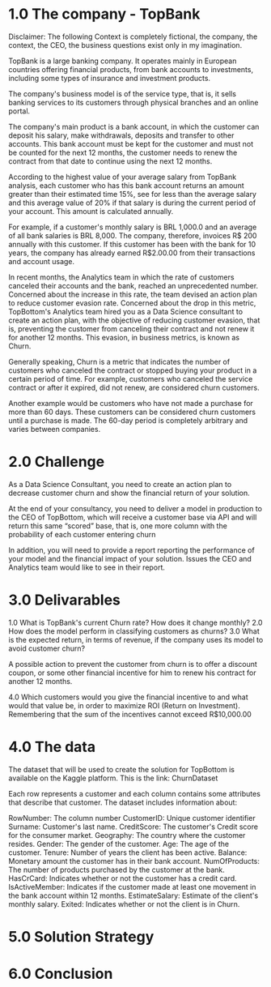# 1.0 The company - TopBank

Disclaimer: The following Context is completely fictional, the company, the context, the CEO, the business questions exist only in my imagination.

TopBank is a large banking company. It operates mainly in European countries offering financial products, from bank accounts to investments, including some types of insurance and investment products.

The company's business model is of the service type, that is, it sells banking services to its customers through physical branches and an online portal.

The company's main product is a bank account, in which the customer can deposit his salary, make withdrawals, deposits and transfer to other accounts. This bank account must be kept for the customer and must not be counted for the next 12 months, the customer needs to renew the contract from that date to continue using the next 12 months.

According to the highest value of your average salary from TopBank analysis, each customer who has this bank account returns an amount greater than their estimated time 15%, see for less than the average salary and this average value of 20% if that salary is during the current period of your account. This amount is calculated annually.

For example, if a customer's monthly salary is BRL 1,000.0 and an average of all bank salaries is BRL 8,000. The company, therefore, invoices R$ 200 annually with this customer. If this customer has been with the bank for 10 years, the company has already earned R$2.00.00 from their transactions and account usage.

In recent months, the Analytics team in which the rate of customers canceled their accounts and the bank, reached an unprecedented number. Concerned about the increase in this rate, the team devised an action plan to reduce customer evasion rate.
Concerned about the drop in this metric, TopBottom's Analytics team hired you as a Data Science consultant to create an action plan, with the objective of reducing customer evasion, that is, preventing the customer from canceling their contract and not renew it for another 12 months. This evasion, in business metrics, is known as Churn.

Generally speaking, Churn is a metric that indicates the number of customers who canceled the contract or stopped buying your product in a certain period of time. For example, customers who canceled the service contract or after it expired, did not renew, are considered churn customers.

Another example would be customers who have not made a purchase for more than 60 days. These customers can be considered churn customers until a purchase is made. The 60-day period is completely arbitrary and varies between companies.

# 2.0 Challenge 

As a Data Science Consultant, you need to create an action plan to decrease customer churn and show the financial return of your solution.

At the end of your consultancy, you need to deliver a model in production to the CEO of TopBottom, which will receive a customer base via API and will return this same “scored” base, that is, one more column with the probability of each customer entering churn

In addition, you will need to provide a report reporting the performance of your model and the financial impact of your solution. Issues the CEO and Analytics team would like to see in their report.

# 3.0 Delivarables

1.0 What is TopBank's current Churn rate? How does it change monthly?
2.0 How does the model perform in classifying customers as churns?
3.0 What is the expected return, in terms of revenue, if the company uses its model to avoid customer churn?

A possible action to prevent the customer from churn is to offer a discount coupon, or some other financial incentive for him to renew his contract for another 12 months.

4.0 Which customers would you give the financial incentive to and what would that value be, in order to maximize ROI (Return on Investment). Remembering that the sum of the incentives cannot exceed R$10,000.00

# 4.0 The data
The dataset that will be used to create the solution for TopBottom is available on the Kaggle platform. This is the link: ChurnDataset

Each row represents a customer and each column contains some attributes that describe that customer. The dataset includes information about:

RowNumber: The column number
CustomerID: Unique customer identifier
Surname: Customer's last name.
CreditScore: The customer's Credit score for the consumer market.
Geography: The country where the customer resides.
Gender: The gender of the customer.
Age: The age of the customer.
Tenure: Number of years the client has been active.
Balance: Monetary amount the customer has in their bank account.
NumOfProducts: The number of products purchased by the customer at the bank.
HasCrCard: Indicates whether or not the customer has a credit card.
IsActiveMember: Indicates if the customer made at least one movement in the bank account within 12 months.
EstimateSalary: Estimate of the client's monthly salary.
Exited: Indicates whether or not the client is in Churn.

# 5.0 Solution Strategy

# 6.0 Conclusion
